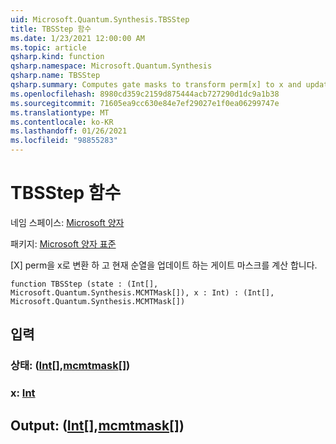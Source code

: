 ```yaml
---
uid: Microsoft.Quantum.Synthesis.TBSStep
title: TBSStep 함수
ms.date: 1/23/2021 12:00:00 AM
ms.topic: article
qsharp.kind: function
qsharp.namespace: Microsoft.Quantum.Synthesis
qsharp.name: TBSStep
qsharp.summary: Computes gate masks to transform perm[x] to x and updates the current permutation.
ms.openlocfilehash: 8980cd359c2159d875444acb727290d1dc9a1b38
ms.sourcegitcommit: 71605ea9cc630e84e7ef29027e1f0ea06299747e
ms.translationtype: MT
ms.contentlocale: ko-KR
ms.lasthandoff: 01/26/2021
ms.locfileid: "98855283"
---
```

# <a name="tbsstep-function"></a>TBSStep 함수

네임 스페이스: [Microsoft 양자](xref:Microsoft.Quantum.Synthesis)

패키지: [Microsoft 양자 표준](https://nuget.org/packages/Microsoft.Quantum.Standard)


[X] perm을 x로 변환 하 고 현재 순열을 업데이트 하는 게이트 마스크를 계산 합니다.

```qsharp
function TBSStep (state : (Int[], Microsoft.Quantum.Synthesis.MCMTMask[]), x : Int) : (Int[], Microsoft.Quantum.Synthesis.MCMTMask[])
```


## <a name="input"></a>입력

### <a name="state--intmcmtmask"></a>상태: ([Int](xref:microsoft.quantum.lang-ref.int)[],[mcmtmask](xref:Microsoft.Quantum.Synthesis.MCMTMask)[])




### <a name="x--int"></a>x: [Int](xref:microsoft.quantum.lang-ref.int)





## <a name="output--intmcmtmask"></a>Output: ([Int](xref:microsoft.quantum.lang-ref.int)[],[mcmtmask](xref:Microsoft.Quantum.Synthesis.MCMTMask)[])

